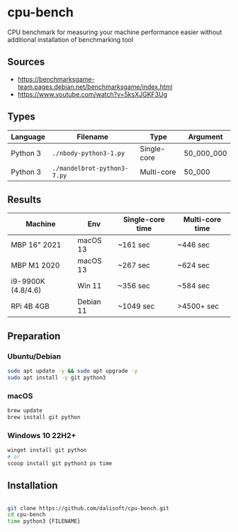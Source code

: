 # cpu-bench

CPU benchmark for measuring your machine performance easier without additional installation of benchmarking tool

## Sources

- <https://benchmarksgame-team.pages.debian.net/benchmarksgame/index.html>
- <https://www.youtube.com/watch?v=5ksXJGKF3Ug>

## Types

| Language | Filename                    | Type        | Argument   |
| -------- | --------------------------- | ----------- | ---------- |
| Python 3 | `./nbody-python3-1.py`      | Single-core | 50_000_000 |
| Python 3 | `./mandelbrot-python3-7.py` | Multi-core  | 50_000     |

## Results

| Machine            | Env       | Single-core time | Multi-core time |
| ------------------ | --------- | ---------------- | --------------- |
| MBP 16" 2021       | macOS 13  | ~161 sec         | ~446 sec        |
| MBP M1 2020        | macOS 13  | ~267 sec         | ~624 sec        |
| i9-9900K (4.8/4.6) | Win 11    | ~356 sec         | ~584 sec        |
| RPi 4B 4GB         | Debian 11 | ~1049 sec        | >4500+ sec      |

## Preparation

### Ubuntu/Debian

```sh
sudo apt update -y && sudo apt upgrade -y
sudo apt install -y git python3
```

### macOS

```sh
brew update
brew install git python
```

### Windows 10 22H2+

```sh
winget install git python
# or
scoop install git python3 ps time
```

## Installation

```sh

git clone https://github.com/dalisoft/cpu-bench.git
cd cpu-bench
time python3 {FILENAME}
```
